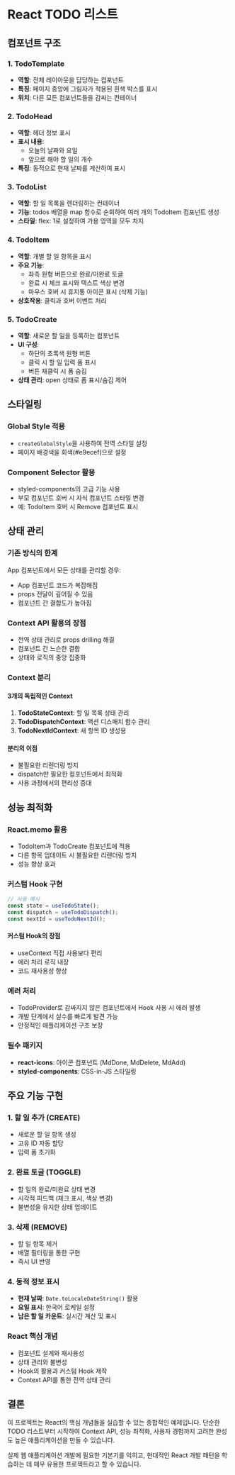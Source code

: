 # React TODO 리스트

## 컴포넌트 구조

### 1. TodoTemplate
- **역할**: 전체 레이아웃을 담당하는 컴포넌트
- **특징**: 페이지 중앙에 그림자가 적용된 흰색 박스를 표시
- **위치**: 다른 모든 컴포넌트들을 감싸는 컨테이너

### 2. TodoHead
- **역할**: 헤더 정보 표시
- **표시 내용**:
  - 오늘의 날짜와 요일
  - 앞으로 해야 할 일의 개수
- **특징**: 동적으로 현재 날짜를 계산하여 표시

### 3. TodoList
- **역할**: 할 일 목록을 렌더링하는 컨테이너
- **기능**: todos 배열을 map 함수로 순회하여 여러 개의 TodoItem 컴포넌트 생성
- **스타일**: flex: 1로 설정하여 가용 영역을 모두 차지

### 4. TodoItem
- **역할**: 개별 할 일 항목을 표시
- **주요 기능**:
  - 좌측 원형 버튼으로 완료/미완료 토글
  - 완료 시 체크 표시와 텍스트 색상 변경
  - 마우스 호버 시 휴지통 아이콘 표시 (삭제 기능)
- **상호작용**: 클릭과 호버 이벤트 처리

### 5. TodoCreate
- **역할**: 새로운 할 일을 등록하는 컴포넌트
- **UI 구성**:
  - 하단의 초록색 원형 버튼
  - 클릭 시 할 일 입력 폼 표시
  - 버튼 재클릭 시 폼 숨김
- **상태 관리**: open 상태로 폼 표시/숨김 제어

## 스타일링

### Global Style 적용
- `createGlobalStyle`을 사용하여 전역 스타일 설정
- 페이지 배경색을 회색(#e9ecef)으로 설정

### Component Selector 활용
- styled-components의 고급 기능 사용
- 부모 컴포넌트 호버 시 자식 컴포넌트 스타일 변경
- 예: TodoItem 호버 시 Remove 컴포넌트 표시

## 상태 관리

### 기존 방식의 한계
App 컴포넌트에서 모든 상태를 관리할 경우:
- App 컴포넌트 코드가 복잡해짐
- props 전달이 깊어질 수 있음
- 컴포넌트 간 결합도가 높아짐

### Context API 활용의 장점
- 전역 상태 관리로 props drilling 해결
- 컴포넌트 간 느슨한 결합
- 상태와 로직의 중앙 집중화

### Context 분리

#### 3개의 독립적인 Context
1. **TodoStateContext**: 할 일 목록 상태 관리
2. **TodoDispatchContext**: 액션 디스패치 함수 관리
3. **TodoNextIdContext**: 새 항목 ID 생성용

#### 분리의 이점
- 불필요한 리렌더링 방지
- dispatch만 필요한 컴포넌트에서 최적화
- 사용 과정에서의 편리성 증대

## 성능 최적화

### React.memo 활용
- TodoItem과 TodoCreate 컴포넌트에 적용
- 다른 항목 업데이트 시 불필요한 리렌더링 방지
- 성능 향상 효과

### 커스텀 Hook 구현
```javascript
// 사용 예시
const state = useTodoState();
const dispatch = useTodoDispatch();
const nextId = useTodoNextId();
```

#### 커스텀 Hook의 장점
- useContext 직접 사용보다 편리
- 에러 처리 로직 내장
- 코드 재사용성 향상

### 에러 처리
- TodoProvider로 감싸지지 않은 컴포넌트에서 Hook 사용 시 에러 발생
- 개발 단계에서 실수를 빠르게 발견 가능
- 안정적인 애플리케이션 구조 보장

### 필수 패키지
- **react-icons**: 아이콘 컴포넌트 (MdDone, MdDelete, MdAdd)
- **styled-components**: CSS-in-JS 스타일링

## 주요 기능 구현

### 1. 할 일 추가 (CREATE)
- 새로운 할 일 항목 생성
- 고유 ID 자동 할당
- 입력 폼 초기화

### 2. 완료 토글 (TOGGLE)
- 할 일의 완료/미완료 상태 변경
- 시각적 피드백 (체크 표시, 색상 변경)
- 불변성을 유지한 상태 업데이트

### 3. 삭제 (REMOVE)
- 할 일 항목 제거
- 배열 필터링을 통한 구현
- 즉시 UI 반영

### 4. 동적 정보 표시
- **현재 날짜**: `Date.toLocaleDateString()` 활용
- **요일 표시**: 한국어 로케일 설정
- **남은 할 일 카운트**: 실시간 계산 및 표시

### React 핵심 개념
- 컴포넌트 설계와 재사용성
- 상태 관리와 불변성
- Hook의 활용과 커스텀 Hook 제작
- Context API를 통한 전역 상태 관리

## 결론

이 프로젝트는 React의 핵심 개념들을 실습할 수 있는 종합적인 예제입니다. 단순한 TODO 리스트부터 시작하여 Context API, 성능 최적화, 사용자 경험까지 고려한 완성도 높은 애플리케이션을 만들 수 있습니다.

실제 웹 애플리케이션 개발에 필요한 기본기를 익히고, 현대적인 React 개발 패턴을 학습하는 데 매우 유용한 프로젝트라고 할 수 있습니다.